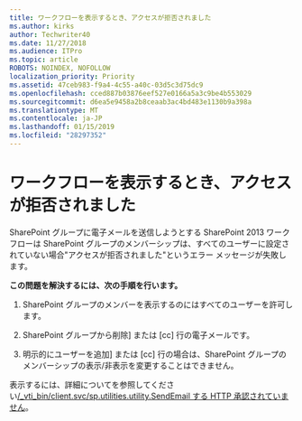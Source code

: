 ```yaml
---
title: ワークフローを表示するとき、アクセスが拒否されました
ms.author: kirks
author: Techwriter40
ms.date: 11/27/2018
ms.audience: ITPro
ms.topic: article
ROBOTS: NOINDEX, NOFOLLOW
localization_priority: Priority
ms.assetid: 47ceb983-f9a4-4c55-a40c-03d5c3d75dc9
ms.openlocfilehash: cced887b03876eef527e0166a5a3c9be4b553029
ms.sourcegitcommit: d6ea5e9458a2b8ceaab3ac4bd483e1130b9a398a
ms.translationtype: MT
ms.contentlocale: ja-JP
ms.lasthandoff: 01/15/2019
ms.locfileid: "28297352"
---
```

# <a name="access-denied-when-viewing-a-workflow"></a>ワークフローを表示するとき、アクセスが拒否されました

SharePoint グループに電子メールを送信しようとする SharePoint 2013 ワークフローは SharePoint グループのメンバーシップは、すべてのユーザーに設定されていない場合"アクセスが拒否されました"というエラー メッセージが失敗します。
  
 **この問題を解決するには、次の手順を行います。**
  
 1. SharePoint グループのメンバーを表示するのにはすべてのユーザーを許可します。 
  
 2. SharePoint グループから削除] または [cc] 行の電子メールです。 
  
 3. 明示的にユーザーを追加] または [cc] 行の場合は、SharePoint グループのメンバーシップの表示/非表示を変更することはできません。 
  
表示するには、詳細についてを参照してください[/_vti_bin/client.svc/sp.utilities.utility.SendEmail する HTTP 承認されていません](https://go.microsoft.com/fwlink/?linkid=2044694&amp;clcid=0x409)。
  

